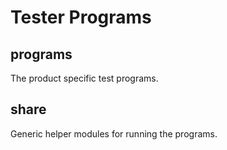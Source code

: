 # Tester Programs

## programs
The product specific test programs.

## share
Generic helper modules for running the programs.
